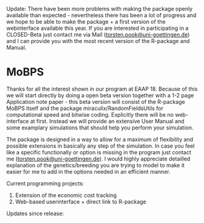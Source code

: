 Update:
There have been more problems with making the package openly available than expected - nevertheless there has been a lot of progress and we hope to be able to make the package + a first version of the webinterface available this year. 
If you are interested in participating in a CLOSED-Beta just contact me via Mail (torsten.pook@uni-goettingen.de) and I can provide you with the most recent version of the R-package and Manual.

# MoBPS
Thanks for all the interest shown in our program at EAAP 18.
Because of this we will start directly by doing a open beta version together with a 1-2 page Application note paper - this beta version will consist of the R-package MoBPS itself and the package miraculix/RandomFieldsUtils for computational speed and bitwise coding. 
Explicitly there will be no web-interface at first. Instead we will provide an extensive User Manual and some examplary simulations that should help you perform your simulation.
 
The package is designed in a way to allow for a maximum of flexibility and possible extensions in basically any step of the simulation. In case you feel like a specific functionally or option is missing in the program just contact me (torsten.pook@uni-goettingen.de). 
I would highly appreciate detailled explanation of the genetics/breeding you are trying to model to make it easier for me to add in the options needed in an efficient manner.
 

Current programming projects:
1. Extension of the economic cost tracking
2. Web-based userinterface + direct link to R-package

Updates since release:
